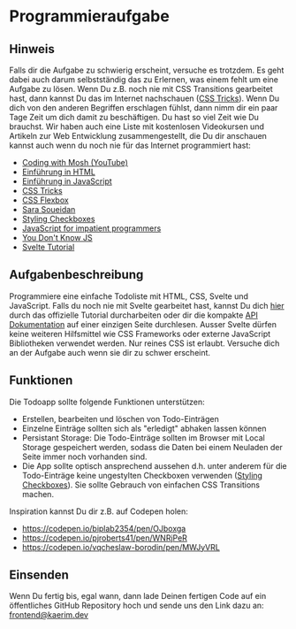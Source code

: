 # Programmieraufgabe

## Hinweis
Falls dir die Aufgabe zu schwierig erscheint, versuche es trotzdem. Es geht dabei auch darum selbstständig das zu Erlernen, was einem fehlt um eine Aufgabe zu lösen. Wenn Du z.B. noch nie mit CSS Transitions gearbeitet hast, dann kannst Du das im Internet nachschauen ([CSS Tricks](https://css-tricks.com/almanac/properties/t/transition/)). Wenn Du dich von den anderen Begriffen erschlagen fühlst, dann nimm dir ein paar Tage Zeit um dich damit zu beschäftigen. Du hast so viel Zeit wie Du brauchst. Wir haben auch eine Liste mit kostenlosen Videokursen und Artikeln zur Web Entwicklung zusammengestellt, die Du dir anschauen kannst auch wenn du noch nie für das Internet programmiert hast:

* [Coding with Mosh (YouTube)](https://www.youtube.com/c/programmingwithmosh/featured)
* [Einführung in HTML](https://www.youtube.com/watch?v=qz0aGYrrlhU)
* [Einführung in JavaScript](https://www.youtube.com/watch?v=W6NZfCO5SIk)
* [CSS Tricks](https://css-tricks.com/)
* [CSS Flexbox](https://css-tricks.com/snippets/css/a-guide-to-flexbox/)
* [Sara Soueidan](https://www.sarasoueidan.com/)
* [Styling Checkboxes](https://www.sarasoueidan.com/blog/inclusively-hiding-and-styling-checkboxes-and-radio-buttons/)
* [JavaScript for impatient programmers](https://exploringjs.com/impatient-js/toc.html)
* [You Don't Know JS](https://github.com/getify/You-Dont-Know-JS/blob/1st-ed/README.md)
* [Svelte Tutorial](https://svelte.dev/tutorial/basics)

## Aufgabenbeschreibung
Programmiere eine einfache Todoliste mit HTML, CSS, Svelte und JavaScript. Falls du noch nie mit Svelte gearbeitet hast, kannst Du dich [hier](https://svelte.dev/tutorial/basics) durch das offizielle Tutorial durcharbeiten oder dir die kompakte [API Dokumentation](https://svelte.dev/docs) auf einer einzigen Seite durchlesen. Ausser Svelte dürfen keine weiteren Hilfsmittel wie CSS Frameworks oder externe JavaScript Bibliotheken verwendet werden. Nur reines CSS ist erlaubt. Versuche dich an der Aufgabe auch wenn sie dir zu schwer erscheint. 

## Funktionen
Die Todoapp sollte folgende Funktionen unterstützen:

* Erstellen, bearbeiten und löschen von Todo-Einträgen
* Einzelne Einträge sollten sich als "erledigt" abhaken lassen können
* Persistant Storage: Die Todo-Einträge sollten im Browser
	mit Local Storage gespeichert werden, sodass die Daten
	bei einem Neuladen der Seite immer noch vorhanden sind.
* Die App sollte optisch ansprechend aussehen d.h. unter anderem
	für die Todo-Einträge keine ungestylten Checkboxen verwenden
  ([Styling Checkboxes](https://www.sarasoueidan.com/blog/inclusively-hiding-and-styling-checkboxes-and-radio-buttons/)).
	Sie sollte Gebrauch von einfachen CSS Transitions machen. 
	
Inspiration kannst Du dir z.B. auf Codepen holen:
* https://codepen.io/biplab2354/pen/OJboxga
* https://codepen.io/pjroberts41/pen/WNRjPeR
* https://codepen.io/vqcheslaw-borodin/pen/MWJyVRL

## Einsenden
Wenn Du fertig bis, egal wann, dann lade Deinen fertigen Code auf ein öffentliches GitHub Repository hoch und sende uns den Link dazu an: frontend@kaerim.dev
